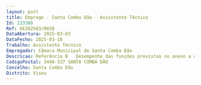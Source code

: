 ```yaml
--- 
layout: post
title: Emprego - Santa Comba Dão - Assistente Técnico
Id: 133386
Ref: OE202503/0038
DataAbertura: 2025-03-03
DataFecho: 2025-03-18
Trabalho: Assistente Técnico
Empregador: Câmara Municipal de Santa Comba Dão
Descricao: Referência B   Desempenho das funções previstas no anexo a que se refere o n.º 2 do artigo 88.º da LTFP, ao qual corresponde ao grau 2 de complexidade funcional na carreira e categoria de Assistente Técnico e de acordo com a caracterização no Mapa de Pessoal do Município  Exercer funções de natureza executiva, de aplicação de métodos e processos, com base em diretivas definidas e instruções gerais, de grau médio de complexidade, nas áreas de atuação da respetiva unidade orgânica, nomeadamente, receção e arquivo de expediente, elaboração de ofícios e informações, arquivo. Organizar e tratar de processos em curso no serviço. Organizar e atualizar ficheiros. Prestar informações e atendimento de utentes.
CodigoPostal: 3440-337 SANTA COMBA DÃO
Concelho: Santa Comba Dão
Distrito: Viseu
--- 
```

